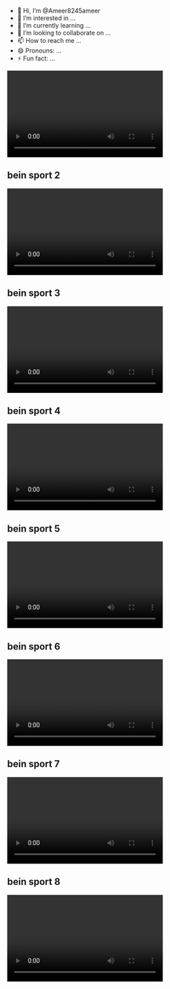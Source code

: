 - 👋 Hi, I’m @Ameer8245ameer
- 👀 I’m interested in ...
- 🌱 I’m currently learning ...
- 💞️ I’m looking to collaborate on ...
- 📫 How to reach me ...
- 😄 Pronouns: ...
- ⚡ Fun fact: ...

<!---
Ameer8245ameer/Ameer8245ameer is a ✨ special ✨ repository because its `README.md` (this file) appears on your GitHub profile.
You can click the Preview link to take a look at your changes.
--->

<video width="360" height="200" controls>
<h2>bein sport 1 </h2>
    <source src="https://llbc.almanasa.tv:8141/bein/ch1/ch1_720.m3u8" type="video/mp4">
    <source src="https://llbc.almanasa.tv:8141/bein/ch1/ch1_720.m3u8" type="video/ogg">
    Your browser does not support the video tag!
</video>
<h2>bein sport 2 </h2>
<video width="360" height="200" controls>
    <source src="https://llbc.almanasa.tv:8141/bein/ch2/ch2_720.m3u8" type="video/mp4">
    <source src="https://llbc.almanasa.tv:8141/bein/ch2/ch2_720.m3u8" type="video/ogg">
    Your browser does not support the video tag!
</video>
<h2> bein sport 3</h2>
<video width="360" height="200" controls>
    <source src="https://llbc.almanasa.tv:8141/bein/ch3/ch3_720.m3u8" type="video/mp4">
    <source src="https://llbc.almanasa.tv:8141/bein/ch3/ch3_720.m3u8" type="video/ogg">
    Your browser does not support the video tag!
</video>
<h2> bein sport 4</h2>
<video width="360" height="200" controls>
    <source src="https://llbc.almanasa.tv:8141/bein/ch4/ch4_720.m3u8" type="video/mp4">
    <source src="https://llbc.almanasa.tv:8141/bein/ch4/ch4_720.m3u8" type="video/ogg">
    Your browser does not support the video tag!
</video>
<h2> bein sport 5</h2>
<video width="360" height="200" controls>
    <source src="https://llbc.almanasa.tv:8141/bein/ch5/ch5_720.m3u8" type="video/mp4">
    <source src="https://llbc.almanasa.tv:8141/bein/ch5/ch5_720.m3u8" type="video/ogg">
    Your browser does not support the video tag!
</video>
<h2> bein sport 6</h2>
<video width="360" height="200" controls>
    <source src="https://llbc.almanasa.tv:8141/bein/ch6/ch6_720.m3u8" type="video/mp4">
    <source src="https://llbc.almanasa.tv:8141/bein/ch6/ch6_720.m3u8" type="video/ogg">
    Your browser does not support the video tag!
</video>
<h2> bein sport 7</h2>
<video width="360" height="200" controls>
    <source src="https://llbc.almanasa.tv:8141/bein/ch7/ch7_720.m3u8" type="video/mp4">
    <source src="https://llbc.almanasa.tv:8141/bein/ch7/ch7_720.m3u8" type="video/ogg">
    Your browser does not support the video tag!
</video>
<h2> bein sport 8</h2>
<video width="360" height="200" controls>
    <source src="https://llbc.almanasa.tv:8141/bein/ch8/ch8_720.m3u8" type="video/mp4">
    <source src="https://llbc.almanasa.tv:8141/bein/ch8/ch8_720.m3u8" type="video/ogg">
    Your browser does not support the video tag!
</video>
